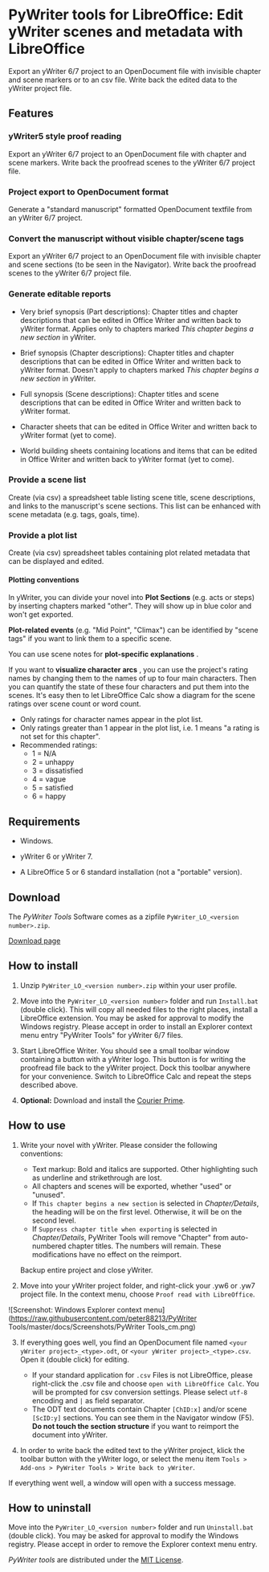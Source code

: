 # PyWriter tools for LibreOffice: Edit yWriter scenes and metadata with LibreOffice

Export an yWriter 6/7 project to an OpenDocument file with invisible chapter and scene markers or to an csv file. 
Write back the edited data to the yWriter project file.

## Features

### yWriter5 style proof reading

Export an yWriter 6/7 project to an OpenDocument file with chapter and scene markers. 
Write back the proofread scenes to the yWriter 6/7 project file.

### Project export to OpenDocument format

Generate a "standard manuscript" formatted OpenDocument textfile from an yWriter 6/7 project.

### Convert the manuscript without visible chapter/scene tags

Export an yWriter 6/7 project to an OpenDocument file with invisible chapter and scene sections (to be seen in the Navigator). 
Write back the proofread scenes to the yWriter 6/7 project file.

### Generate editable reports

* Very brief synopsis (Part descriptions): Chapter titles and chapter descriptions that can be edited in Office Writer and written back to yWriter format. Applies only to chapters marked _This chapter begins a new section_ in yWriter. 

* Brief synopsis (Chapter descriptions): Chapter titles and chapter descriptions that can be edited in Office Writer and written back to yWriter format. Doesn't apply to chapters marked _This chapter begins a new section_ in yWriter.

* Full synopsis (Scene descriptions): Chapter titles and scene descriptions that can be edited in Office Writer and written back to yWriter format.

* Character sheets that can be edited in Office Writer and written back to yWriter format (yet to come). 

* World building sheets containing locations and items that can be edited in Office Writer and written back to yWriter format (yet to come). 

### Provide a scene list

Create (via csv) a spreadsheet table listing scene title, scene descriptions, and links to the manuscript's scene sections. This list can be enhanced with scene metadata (e.g. tags, goals, time).

### Provide a plot list

Create (via csv) spreadsheet tables containing plot related metadata that can be displayed and edited.

#### Plotting conventions

In yWriter, you can divide your novel into  __Plot Sections__  (e.g. acts or steps) by inserting chapters marked "other". They will show up in blue color and won't get exported.


__Plot-related events__ (e.g. "Mid Point", "Climax") can be identified by "scene tags" if you want to link them to a specific scene.


You can use scene notes for  __plot-specific explanations__ . 


If you want to  __visualize character arcs__ , you can use the project's rating names by changing them to the names of up to four main characters. Then you can quantify the state of these four characters and put them into the scenes. It's easy then to let LibreOffice Calc show a diagram for the scene ratings over scene count or word count.

* Only ratings for character names appear in the plot list.
* Only ratings greater than 1 appear in the plot list, i.e. 1 means "a rating is not set for this chapter". 
* Recommended ratings: 
    * 1 = N/A
    * 2 = unhappy
    * 3 = dissatisfied
    * 4 = vague
    * 5 = satisfied
    * 6 = happy


## Requirements

* Windows.

* yWriter 6 or yWriter 7.

* A LibreOffice 5 or 6 standard installation (not a "portable" version).

## Download

The  _PyWriter Tools_  Software comes as a zipfile `PyWriter_LO_<version number>.zip`. 

[Download page](https://github.com/peter88213/pywlo/releases/latest)



## How to install

1. Unzip `PyWriter_LO_<version number>.zip` within your user profile.

2. Move into the `PyWriter_LO_<version number>` folder and run `Install.bat` (double click).
   This will copy all needed files to the right places, install a LibreOffice extension.
   You may be asked for approval to modify the Windows registry. Please accept in order to 
   install an Explorer context menu entry "PyWriter Tools" for yWriter 6/7 files.

3. Start LibreOffice Writer. You should see a small toolbar window containing a button with
   a yWriter logo. This button is for writing the proofread file back to the yWriter project.
   Dock this toolbar anywhere for your convenience. Switch to LibreOffice Calc and repeat the steps described above.

5. __Optional:__  Download and install the [Courier Prime](https://quoteunquoteapps.com/courierprime).



## How to use

1. Write your novel with yWriter. Please consider the following conventions:
    * Text markup: Bold and italics are supported. Other highlighting such as underline and strikethrough are lost.
    * All chapters and scenes will be exported, whether "used" or "unused". 
    * If `This chapter begins a new section` is selected in _Chapter/Details_, the heading will be on the first level. Otherwise, it will be on the second level.
    * If `Suppress chapter title when exporting` is selected in _Chapter/Details_, PyWriter Tools will remove "Chapter" from auto-numbered chapter titles. The numbers will remain. These modifications have no effect on the reimport.

   Backup entire project and close yWriter.

2.  Move into your yWriter project folder, and right-click your .yw6 or .yw7 project file. 
   In the context menu, choose `Proof read with LibreOffice`. 
   
![Screenshot: Windows Explorer context menu](https://raw.githubusercontent.com/peter88213/PyWriter Tools/master/docs/Screenshots/PyWriter Tools_cm.png)

3. If everything goes well, you find an OpenDocument file named `<your yWriter project>_<type>.odt`, or `<your yWriter project>_<type>.csv`. Open it (double click) for editing. 
    * If your standard application for `.csv` Files is not LibreOffice, please right-click the .csv file and choose `open with LibreOffice Calc`. You will be prompted for csv conversion settings. Please select `utf-8` encoding and `|` as field separator.
    * The ODT text documents contain Chapter `[ChID:x]`
   and/or scene `[ScID:y]` sections. You can see them in the Navigator window (F5).  __Do not touch the section structure__  if you want to reimport the document into yWriter. 

4. In order to write back the edited text to the yWriter project, klick the toolbar button
   with the yWriter logo, or select the menu item 
   `Tools > Add-ons > PyWriter Tools > Write back to yWriter`.

If everything went well, a window will open with a success message.



## How to uninstall

Move into the `PyWriter_LO_<version number>` folder and run `Uninstall.bat` (double click). 
You may be asked for approval to modify the Windows registry. Please accept in order to 
remove the Explorer context menu entry. 


_PyWriter tools_  are distributed under the [MIT License](http://www.opensource.org/licenses/mit-license.php).